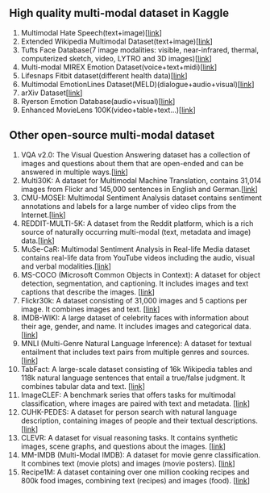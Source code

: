 ## High quality multi-modal dataset in Kaggle
1. Multimodal Hate Speech(text+image)[[link](https://www.kaggle.com/datasets/victorcallejasf/multimodal-hate-speech)]
2. Extended Wikipedia Multimodal Dataset(text+image)[[link](https://www.kaggle.com/datasets/jacksoncrow/extended-wikipedia-multimodal-dataset)]
3. Tufts Face Database(7 image modalities: visible, near-infrared, thermal, computerized sketch, video, LYTRO and 3D images)[[link](https://www.kaggle.com/datasets/kpvisionlab/tufts-face-database)]
4. Multi-modal MIREX Emotion Dataset(voice+text+midi)[[link](https://www.kaggle.com/datasets/imsparsh/multimodal-mirex-emotion-dataset)]
5. Lifesnaps Fitbit dataset(different health data)[[link](https://www.kaggle.com/datasets/skywescar/lifesnaps-fitbit-dataset)]
6. Multimodal EmotionLines Dataset(MELD)(dialogue+audio+visual)[[link](https://www.kaggle.com/datasets/zaber666/meld-dataset)]
7. arXiv Dataset[[link](https://www.kaggle.com/datasets/Cornell-University/arxiv)]
8. Ryerson Emotion Database(audio+visual)[[link](https://www.kaggle.com/datasets/ryersonmultimedialab/ryerson-emotion-database)]
9. Enhanced MovieLens 100K(video+table+text...)[[link](https://www.kaggle.com/datasets/lamarockzz/enhanced-movielens-100k)]

## Other open-source multi-modal dataset 
1. VQA v2.0: The Visual Question Answering dataset has a collection of images and questions about them that are open-ended and can be answered in multiple ways.[[link](https://visualqa.org/)]
2. Multi30K: A dataset for Multimodal Machine Translation, contains 31,014 images from Flickr and 145,000 sentences in English and German.[[link](https://multi30kdataset.readthedocs.io/en/latest/)]
3. CMU-MOSEI: Multimodal Sentiment Analysis dataset contains sentiment annotations and labels for a large number of video clips from the Internet.[[link](http://immortal.multicomp.cs.cmu.edu/raw_datasets/)]
4. REDDIT-MULTI-5K: A dataset from the Reddit platform, which is a rich source of naturally occurring multi-modal (text, metadata and image) data.[[link](http://ama.liglab.fr/data/)]
5. MuSe-CaR: Multimodal Sentiment Analysis in Real-life Media dataset contains real-life data from YouTube videos including the audio, visual and verbal modalities.[[link](https://www.musecar.com/)]
6. MS-COCO (Microsoft Common Objects in Context): A dataset for object detection, segmentation, and captioning. It includes images and text captions that describe the images. [[link](https://cocodataset.org/#home)]
7. Flickr30k: A dataset consisting of 31,000 images and 5 captions per image. It combines images and text. [[link](http://shannon.cs.illinois.edu/DenotationGraph/)]
8. IMDB-WIKI: A large dataset of celebrity faces with information about their age, gender, and name. It includes images and categorical data. [[link](https://data.vision.ee.ethz.ch/cvl/rrothe/imdb-wiki/)]
9. MNLI (Multi-Genre Natural Language Inference): A dataset for textual entailment that includes text pairs from multiple genres and sources. [[link](https://cims.nyu.edu/~sbowman/multinli/)]
10. TabFact: A large-scale dataset consisting of 16k Wikipedia tables and 118k natural language sentences that entail a true/false judgment. It combines tabular data and text. [[link](https://github.com/wenhuchen/Table-Fact-Checking)]
11. ImageCLEF: A benchmark series that offers tasks for multimodal classification, where images are paired with text and metadata. [[link](https://www.imageclef.org/)]
12. CUHK-PEDES: A dataset for person search with natural language description, containing images of people and their textual descriptions. [[link](https://github.com/ShuangLI59/Person_Search_with_Natural_Language_Description)]
13. CLEVR: A dataset for visual reasoning tasks. It contains synthetic images, scene graphs, and questions about the images. [[link](https://cs.stanford.edu/people/jcjohns/clevr/)]
14. MM-IMDB (Multi-Modal IMDB): A dataset for movie genre classification. It combines text (movie plots) and images (movie posters). [[link](https://github.com/MIRALab-USTB/MM-IMDB)]
15. Recipe1M: A dataset containing over one million cooking recipes and 800k food images, combining text (recipes) and images (food). [[link](http://pic2recipe.csail.mit.edu/)]
